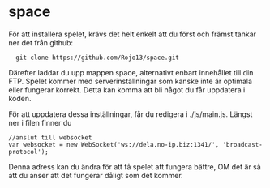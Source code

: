 space
=====

För att installera spelet, krävs det helt enkelt att du först och främst tankar ner det från github:
  
	  git clone https://github.com/Rojo13/space.git

Därefter laddar du upp mappen space, alternativt enbart innehållet till din FTP. Spelet kommer med serverinställningar som kanske inte är optimala eller fungerar korrekt. Detta kan komma att bli något du får uppdatera i koden.

För att uppdatera dessa inställningar, får du redigera i ./js/main.js. Längst ner i filen finner du 

    //anslut till websocket
    var websocket = new WebSocket('ws://dela.no-ip.biz:1341/', 'broadcast-protocol');

Denna adress kan du ändra för att få spelet att fungera bättre, OM det är så att du anser att det fungerar dåligt som det kommer.

